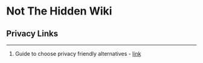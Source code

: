 # Not The Hidden Wiki

## Privacy Links
-----

1. Guide to choose privacy friendly alternatives - [link](https://www.privacyguides.org/en/tools/)

